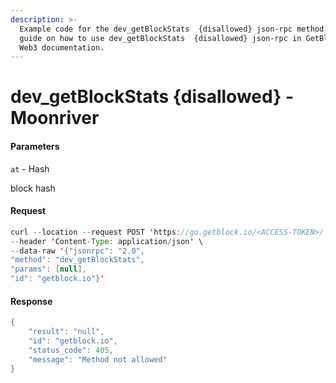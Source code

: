```yaml
---
description: >-
  Example code for the dev_getBlockStats  {disallowed} json-rpc method. Сomplete
  guide on how to use dev_getBlockStats  {disallowed} json-rpc in GetBlock.io
  Web3 documentation.
---
```


# dev\_getBlockStats {disallowed} - Moonriver

#### Parameters

`at` - Hash

block hash

#### Request

```java
curl --location --request POST 'https://go.getblock.io/<ACCESS-TOKEN>/' \
--header 'Content-Type: application/json' \
--data-raw '{"jsonrpc": "2.0",
"method": "dev_getBlockStats",
"params": [null],
"id": "getblock.io"}'
```

#### Response

```java
{
    "result": "null",
    "id": "getblock.io",
    "status_code": 405,
    "message": "Method not allowed"
}
```
